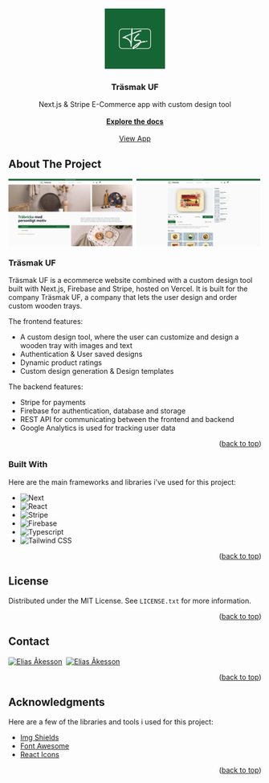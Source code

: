 <a name="readme-top"></a>

<!-- PROJECT LOGO -->
<br />
<div align="center">
  <a href="https://github.com/eliasakesson/trasmak-uf">
    <img src="https://raw.githubusercontent.com/eliasakesson/Trasmak-UF/main/public/images/logo-big.png" alt="Logo" width="120" height="120">
  </a>

  <h3 align="center">Träsmak UF</h3>

  <p align="center">
    Next.js & Stripe E-Commerce app with custom design tool
    <br />
    <br />
    <a href="https://github.com/eliasakesson/trasmak-uf"><strong>Explore the docs</strong></a>
    <br />
    <br />
    <a href="https://www.trasmakuf.se">View App</a>
  </p>
</div>

<!-- ABOUT THE PROJECT -->
## About The Project

<div style="display:flex;gap:8px">
  <img src="https://raw.githubusercontent.com/eliasakesson/Trasmak-UF/main/public/images/home-page.png" alt="" width="49%" />
  <img src="https://raw.githubusercontent.com/eliasakesson/Trasmak-UF/main/public/images/designer.png" alt="" width="49%" />
</div>

### Träsmak UF

Träsmak UF is a ecommerce website combined with a custom design tool built with Next.js, Firebase and Stripe, hosted on Vercel. It is built for the company Träsmak UF, a company that lets the user design and order custom wooden trays.

The frontend features:
* A custom design tool, where the user can customize and design a wooden tray with images and text
* Authentication & User saved designs
* Dynamic product ratings
* Custom design generation & Design templates

The backend features:
* Stripe for payments
* Firebase for authentication, database and storage
* REST API for communicating between the frontend and backend
* Google Analytics is used for tracking user data

<p align="right">(<a href="#readme-top">back to top</a>)</p>

### Built With

Here are the main frameworks and libraries i've used for this project:

* ![Next][Next.js]
* ![React][React.js]
* ![Stripe][Stripe]
* ![Firebase][Firebase]
* ![Typescript][Typescript]
* ![Tailwind CSS][Tailwind]

<p align="right">(<a href="#readme-top">back to top</a>)</p>

<!-- LICENSE -->
## License

Distributed under the MIT License. See `LICENSE.txt` for more information.

<p align="right">(<a href="#readme-top">back to top</a>)</p>



<!-- CONTACT -->
## Contact

<div style="display:flex;gap:8px"> 
  <a href="https://www.linkedin.com/in/eliasakesson/" target="blank"><img align="center" src="https://upload.wikimedia.org/wikipedia/commons/thumb/c/ca/LinkedIn_logo_initials.png/800px-LinkedIn_logo_initials.png" alt="Elias Åkesson" height="40" width="40"/></a>
  <a href="https://github.com/eliasakesson" target="blank"><img align="center" src="https://raw.githubusercontent.com/rahuldkjain/github-profile-readme-generator/master/src/images/icons/Social/github.svg" alt="Elias Åkesson" height="40" width="40" /></a>
</div>

<p align="right">(<a href="#readme-top">back to top</a>)</p>



<!-- ACKNOWLEDGMENTS -->
## Acknowledgments

Here are a few of the libraries and tools i used for this project:

* [Img Shields](https://shields.io)
* [Font Awesome](https://fontawesome.com)
* [React Icons](https://react-icons.github.io/react-icons/search)

<p align="right">(<a href="#readme-top">back to top</a>)</p>



<!-- MARKDOWN LINKS & IMAGES -->
[logo]: public/images/logo.png
[product-screenshot]: public/images/home-page.png
[Next.js]: https://img.shields.io/badge/next.js-000000?style=for-the-badge&logo=nextdotjs&logoColor=white
[React.js]: https://img.shields.io/badge/React-20232A?style=for-the-badge&logo=react&logoColor=61DAFB
[Stripe]: https://img.shields.io/badge/Stripe-5433FF?style=for-the-badge&logo=stripe&logoColor=white
[Firebase]: https://img.shields.io/badge/FireBase-FFCB2B?style=for-the-badge&logo=firebase&logoColor=black
[Typescript]: https://img.shields.io/badge/typescript-%23007ACC.svg?style=for-the-badge&logo=typescript&logoColor=white
[Tailwind]: https://img.shields.io/badge/Tailwind_CSS-1CC6FF?style=for-the-badge&logo=tailwindcss&logoColor=white

